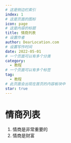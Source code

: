 ```yaml
---
# 这是侧边栏索引
index: 1
# 这是页面的图标
icon: page
# 这是内容的标题
title: 情商列表
# 设置作者
author: DearLocation.com
# 设置写作时间
date: 2022-05-01
# 一个页面可以有多个分类
category:
  - 教程
# 一个页面可以有多个标签
tag:
  - 教程
# 此页面会出现在首页的内容板块中
star: true
---
```


# 情商列表 

1. 情商是非常重要的
1. 情商是财富
